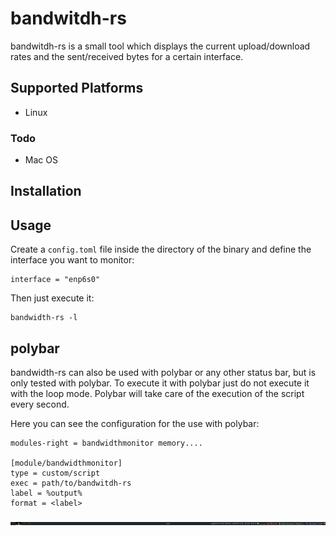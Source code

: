 # bandwitdh-rs

bandwitdh-rs is a small tool which displays the current upload/download rates and the sent/received bytes for a certain interface.

## Supported Platforms

* Linux

### Todo

* Mac OS


## Installation

## Usage

Create a `config.toml` file inside the directory of the binary and define the interface you want to monitor:

```
interface = "enp6s0"
```

Then just execute it:

```
bandwidth-rs -l
```

## polybar

bandwidth-rs can also be used with polybar or any other status bar, but is only tested with polybar. To execute it with polybar just do not execute it
with the loop mode. Polybar will take care of the execution of the script every second.

Here you can see the configuration for the use with polybar:

```
modules-right = bandwidthmonitor memory....

[module/bandwidthmonitor]
type = custom/script
exec = path/to/bandwitdh-rs
label = %output%
format = <label>
``` 

![Polybar Screenshot](/screenshot.png)

